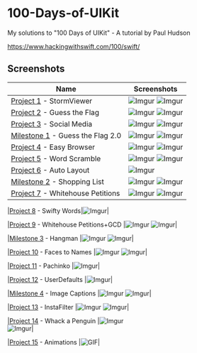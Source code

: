 # 100-Days-of-UIKit
 
My solutions to "100 Days of UIKit" - A tutorial by Paul Hudson

https://www.hackingwithswift.com/100/swift/

## Screenshots

|Name|Screenshots|
|--|--|
|[Project 1](01%20-%20Storm%20Viewer) - StormViewer|![Imgur](01%20-%20Storm%20Viewer/Screenshots/StormViewer1.png)   ![Imgur](01%20-%20Storm%20Viewer/Screenshots/StormViewer2.png)|
|[Project 2](02%20-%20Guess%20the%20Flag) - Guess the Flag|![Imgur](02%20-%20Guess%20the%20Flag/Screenshots/GuessTheFlag1.png)   ![Imgur](02%20-%20Guess%20the%20Flag/Screenshots/GuesstheFlag2.png)|
|[Project 3](03%20-%20Social%20Media) - Social Media|![Imgur](03%20-%20Social%20Media/Screenshots/StormViewer1.png)   ![Imgur](03%20-%20Social%20Media/Screenshots/StormViewer1.png) |
|[Milestone 1](04%20-%20Milestone%201) - Guess the Flag 2.0|![Imgur](04%20-%20Milestone%201/Screenshots/Milestone1_1.png)   ![Imgur](04%20-%20Milestone%201/Screenshots/Milestone1_2.png) |
|[Project 4](05%20-%20Easy%20Browser) - Easy Browser|![Imgur](05%20-%20Easy%20Browser/Screenshots/EasyBrowser1.png)   ![Imgur](05%20-%20Easy%20Browser/Screenshots/EasyBrowser1.png) |
|[Project 5](06%20-%20Word%20Scramble) - Word Scramble|![Imgur](06%20-%20Word%20Scramble/Screenshots/WordScramble1.png)   ![Imgur](06%20-%20Word%20Scramble/Screenshots/WordScramble2.png)|
|[Project 6](07%20-%20Auto%20Layout) - Auto Layout |![Imgur](07%20-%20Auto%20Layout/Screenshots/Project6.png)|
|[Milestone 2](08%20-%20Milestone%202) - Shopping List |![Imgur](08%20-%20Milestone%202/Screenshots/Milestone2_1.png)   ![Imgur](08%20-%20Milestone%202/Screenshots/Milestone2_2.png)|
|[Project 7](09%20-%20Whitehouse%20Petitions) - Whitehouse Petitions|![Imgur](09%20-%20Whitehouse%20Petitions/Screenshots/Whitehouse-1.png)   ![Imgur](09%20-%20Whitehouse%20Petitions/Screenshots/Whitehouse-2.png)|

|[Project 8](https://github.com/samrshi/100-Days-of-UIKit/tree/main/10%20-%20Swifty%20Words) - Swifty Words|![Imgur](https://i.imgur.com/9GZZZzjm.png)|

|[Project 9](https://github.com/samrshi/100-Days-of-UIKit/tree/main/11%20-%20Whitehouse%2BGCD) - Whitehouse Petitions+GCD |![Imgur](https://i.imgur.com/J4ELxDzm.png)   ![Imgur](https://i.imgur.com/wWMTakAm.png)|

|[Milestone 3](https://github.com/samrshi/100-Days-of-UIKit/tree/main/11%20-%20Whitehouse%2BGCD) - Hangman |![Imgur](https://i.imgur.com/zmFemXfm.png)   ![Imgur](https://i.imgur.com/1xrhG5Dm.png)|

|[Project 10](https://github.com/samrshi/100-Days-of-UIKit/tree/main/13%20-%20Names%20to%20Faces) - Faces to Names |![Imgur](https://i.imgur.com/rRWcMpVm.png)   ![Imgur](https://i.imgur.com/VaHvK7am.png)|

|[Project 11](https://github.com/samrshi/100-Days-of-UIKit/tree/main/14%20-%20Pachinko) - Pachinko |![Imgur](https://i.imgur.com/vDtHQWAm.jpg)|

|[Project 12](https://github.com/samrshi/100-Days-of-UIKit/tree/main/15%20-%20UserDefaults) - UserDefaults |![Imgur](https://i.imgur.com/rRWcMpVm.png)|

|[Milestone 4](https://github.com/samrshi/100-Days-of-UIKit/tree/main/16%20-%20Milestone%2010-12) - Image Captions |![Imgur](https://i.imgur.com/zgHJeIam.png)   ![Imgur](https://i.imgur.com/qpOHrF9m.png)|

|[Project 13](https://github.com/samrshi/100-Days-of-UIKit/tree/main/17%20-%20Instafilter) - InstaFilter |![Imgur](https://i.imgur.com/y0goz5Im.png)   ![Imgur](https://i.imgur.com/TuM86eam.png)|

|[Project 14](https://github.com/samrshi/100-Days-of-UIKit/tree/main/18%20-%20Whack%20a%20Penguin) - Whack a Penguin |![Imgur](https://i.imgur.com/mnMzwMym.png)</br>![Imgur](https://i.imgur.com/CeTGaONm.png)|

|[Project 15](https://github.com/samrshi/100-Days-of-UIKit/tree/main/19%20-%20Animation) - Animations |![GIF](19%20-%20Animation/Screenshots/Animations.gif)|

